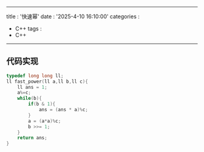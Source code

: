 ***
title : '快速幂'
date : '2025-4-10 16:10:00'
categories :
  - C++
tags :
  - C++
***

## 代码实现
```cpp
typedef long long ll;
ll fast_power(ll a,ll b,ll c){
    ll ans = 1;
    a%=c;
    while(b){
        if(b & 1){
            ans = (ans * a)%c;
        }
        a = (a*a)%c;
        b >>= 1;
    }
    return ans;
}
```
